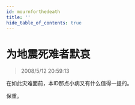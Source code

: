 ```yaml
---
id: mournforthedeath 
title: ''
hide_table_of_contents: true
---
```


# 为地震死难者默哀

> 2008/5/12 20:59:13

<div style={{color: '#000000', fontWeight: '500', fontSize: '24px'}}>

在如此灾难面前，本ID那点小病又有什么值得一提的。

 

保重。

</div>